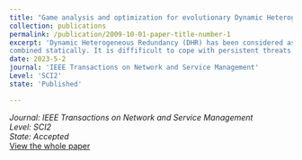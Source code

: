 ```yaml
---
title: "Game analysis and optimization for evolutionary Dynamic Heterogeneous Redundancy"
collection: publications
permalink: /publication/2009-10-01-paper-title-number-1
excerpt: 'Dynamic Heterogeneous Redundancy (DHR) has been considered as a proactive defense architecture against unknown vulnerabilities and backdoors. It is a heterogeneous, fault tolerant, and redundant system, which ensures the security by constantly switching heterogeneous executors. However, a limited number of heterogeneous executors can be merely switched and 
combined statically. It is diffificult to cope with persistent threats. In this paper, we add evolutionary sub-strategies of executors to solve this problem, studying defense mechanisms of DHR. The attacker and the legitimate user are treated as the visitors and the defender as the server. The original heterogeneous executors are regarded as dynamic distributed heterogeneous executors, aiming to confuse the attacker. Firstly, a game-theoretic analysis of the DHR security mechanism is performed under dynamic incomplete information, and the dilemma of defense is discussed. Secondly, we construct a DHR game model based on evolutionary, which can acquire new equilibriums between the server and visitors through evolutionary sub-strategies. It formally describes strategies and payoffs of all players in the game. And the results are extended to the general case to analyze the Bayesian equilibrium when each service strategy has a different number of evolved sub-strategies. In addition, the correlation factor is added to the game to investigate the impact of the correlation between different heterogeneous executors on defense results. Finally, Gambit and NS2 simulation experiments for the proposed method are shown. Our model proves the effectiveness of the game process and the initiative of defense mechanisms'
date: 2023-5-2
journal: 'IEEE Transactions on Network and Service Management'
Level: 'SCI2'
state: 'Published'

---
```

*Journal: IEEE Transactions on Network and Service Management*<br />
*Level: SCI2*<br />
*State: Accepted*   
[View the whole paper](https://ieeexplore.ieee.org/document/10124232)
